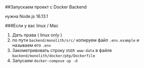 ##Запускаем проект с Docker Backend

нужна Node.js 16.13.1

###Если у вас linux / Mac
1. Дать права ( linux only )
2. по пути ```backend/monolith/src/``` копируем файл ```.env.example``` и <br>
   называем его ```.env```
3. Закометривовать строку ```USER www-data``` в файле ```backend/monolith/docker/php/Dockerfile```
4. Запусаем  ```docker-compose up -d```



